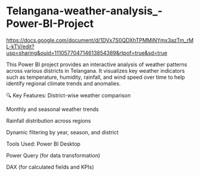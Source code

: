 # Telangana-weather-analysis_-Power-BI-Project

https://docs.google.com/document/d/1DVx7S0QDXhTPMMiNYmx3azTm_rML-kTV/edit?usp=sharing&ouid=111057704714613854389&rtpof=true&sd=true

This Power BI project provides an interactive analysis of weather patterns across various districts in Telangana. It visualizes key weather indicators such as temperature, humidity, rainfall, and wind speed over time to help identify regional climate trends and anomalies.

🔍 Key Features:
District-wise weather comparison

Monthly and seasonal weather trends

Rainfall distribution across regions

Dynamic filtering by year, season, and district

Tools Used:
Power BI Desktop

Power Query (for data transformation)

DAX (for calculated fields and KPIs)
